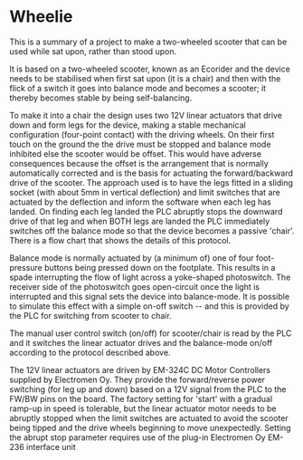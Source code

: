 # Wheelie
This is a summary of a project to make a two-wheeled scooter that can be used while sat upon, rather than stood upon.

It is based on a two-wheeled scooter, known as an Ecorider and the device needs to be stabilised when first sat upon (it is a chair) and then with the flick of a switch it goes into balance mode and becomes a scooter; it thereby becomes stable by being self-balancing.

To make it into a chair the design uses two 12V linear actuators that drive down and form legs for the device, making a stable mechanical configuration (four-point contact) with the driving wheels. On their first touch on the ground the the drive must be stopped and balance mode inhibited else the scooter would be offset.  This would have adverse consequences because the offset is the arrangement that is normally automatically corrected and is the basis for actuating the forward/backward drive of the scooter.  The approach used is to have the legs fitted in a sliding socket (with about 5mm in vertical deflection) and limit switches that are actuated by the deflection and inform the software when each leg has landed.  On finding each leg landed the PLC abruptly stops the downward drive of that leg and when BOTH legs are landed the PLC immediately switches off the balance mode so that the device becomes a passive 'chair'.  There is a flow chart that shows the details of this protocol.

Balance mode is normally actuated by (a minimum of) one of four foot-pressure buttons being pressed down on the footplate. This results in a spade interrupting the flow of light across a yoke-shaped photoswitch.  The receiver side of the photoswitch goes open-circuit once the light is interrupted and this signal sets the device into balance-mode.  It is possible to simulate this effect with a simple on-off switch -- and this is provided by the PLC for switching from scooter to chair.

The manual user control switch (on/off) for scooter/chair is read by the PLC and it switches the linear actuator drives and the balance-mode on/off according to the protocol described above.

The 12V linear actuators are driven by EM-324C DC Motor Controllers supplied by Electromen Oy.  They provide the forward/reverse power switching (for leg up and down) based on a 12V signal from the PLC to the FW/BW pins on the board.  The factory setting for 'start' with a gradual ramp-up in speed is tolerable, but the linear actuator motor needs to be abruptly stopped when the limit switches are actuated to avoid the scooter being tipped and the drive wheels beginning to move unexpectedly.  Setting the abrupt stop parameter requires use of the plug-in Electromen Oy EM-236 interface unit

